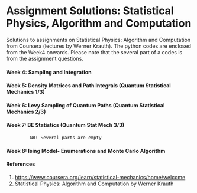 # Assignment Solutions: Statistical Physics, Algorithm and Computation
Solutions to assignments on Statistical Physics: Algorithm and Computation from Coursera (lectures by Werner Krauth). The python codes are enclosed from the Week4 onwards. Please note that the several part of a codes is from the assignment questions.  

#### Week 4: Sampling and Integration 
#### Week 5: Density Matrices and Path Integrals (Quantum Statistical Mechanics 1/3)
#### Week 6: Levy Sampling of Quantum Paths (Quantum Statistical Mechanics 2/3)
#### Week 7: BE Statistics (Quantum Stat Mech 3/3) 
             NB: Several parts are empty
#### Week 8: Ising Model- Enumerations and Monte Carlo Algorithm 
            
#### References
1. https://www.coursera.org/learn/statistical-mechanics/home/welcome
2. Statistical Physics: Algorithm and Computation by Werner Krauth
 
